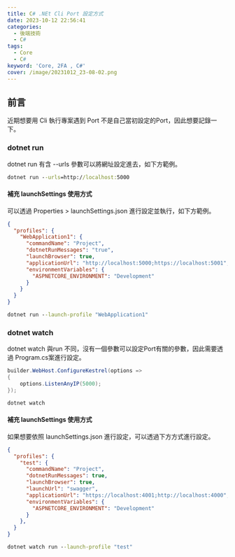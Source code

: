 ```yaml
---
title: C# .NEt Cli Port 設定方式
date: 2023-10-12 22:56:41
categories: 
  - 後端技術
  - C#
tags: 
  - Core
  - C#
keyword: 'Core, 2FA , C#'
cover: /image/20231012_23-08-02.png
---
```

## 前言
近期想要用 Cli 執行專案遇到 Port 不是自己當初設定的Port，因此想要記錄一下。


### dotnet run
dotnet run 有含 --urls 參數可以將網址設定進去，如下方範例。
```cmd
dotnet run --urls=http://localhost:5000
```
#### 補充 launchSettings 使用方式
可以透過 Properties > launchSettings.json 進行設定並執行，如下方範例。
```json
{
  "profiles": {
    "WebApplication1": {
      "commandName": "Project",
      "dotnetRunMessages": "true",
      "launchBrowser": true,
      "applicationUrl": "http://localhost:5000;https://localhost:5001",
      "environmentVariables": {
        "ASPNETCORE_ENVIRONMENT": "Development"
      }
    }
  }
}
```
```cmd
dotnet run --launch-profile "WebApplication1"
```


### dotnet watch 
dotnet watch 與run 不同，沒有一個參數可以設定Port有關的參數，因此需要透過 Program.cs案進行設定。
```cs
builder.WebHost.ConfigureKestrel(options =>
{
    options.ListenAnyIP(5000);
});
```

```cmd
dotnet watch 
```

#### 補充 launchSettings 使用方式
如果想要依照 launchSettings.json 進行設定，可以透過下方方式進行設定。
```json
{
  "profiles": {
    "test": {
      "commandName": "Project",
      "dotnetRunMessages": true,
      "launchBrowser": true,
      "launchUrl": "swagger",
      "applicationUrl": "https://localhost:4001;http://localhost:4000",
      "environmentVariables": {
        "ASPNETCORE_ENVIRONMENT": "Development"
      }
    },
  }
}
```

```cmd
dotnet watch run --launch-profile "test"
```
